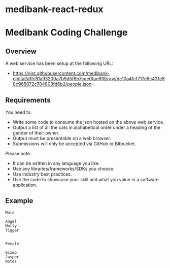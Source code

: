 # medibank-react-redux
# Medibank Coding Challenge

## Overview

A web service has been setup at the following URL: 
-	https://gist.githubusercontent.com/medibank-digital/a1fc81a93200a7b9d5f8b7eae0fac6f8/raw/de10a4fcf717e6c431e88c965072c784808fd6b2/people.json

## Requirements
You need to:
- Write some code to consume the json hosted on the above web service.
- Output a list of all the cats in alphabetical order under a heading of the gender of their owner.
- Output must be presentable on a web browser.
- Submissions will only be accepted via GitHub or Bitbucket.

Please note:
- It can be written in any language you like.
- Use any libraries/frameworks/SDKs you choose.
- Use industry best practices.
- Use the code to showcase your skill and what you value in a software application.

## Example

```
Male

Angel
Molly
Tigger


Female

Gizmo
Jasper
Notes

```
